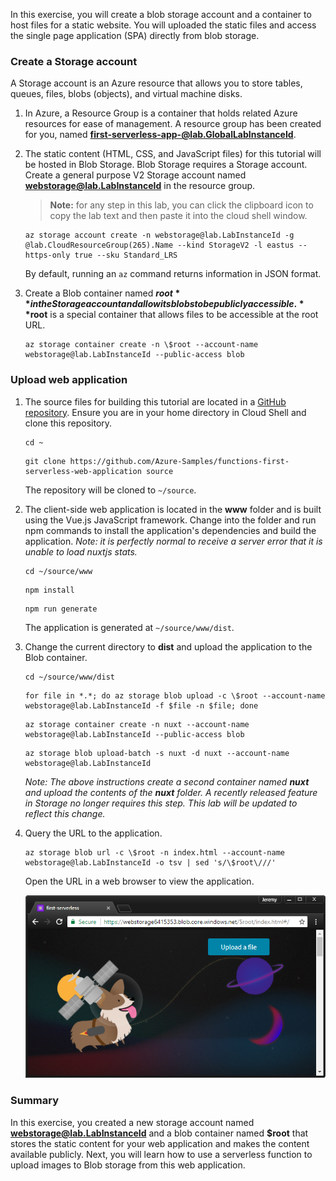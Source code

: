 

In this exercise, you will create a blob storage account and a container to host files for a static website. You will uploaded the static files and access the single page application (SPA) directly from blob storage.

### Create a Storage account

A Storage account is an Azure resource that allows you to store tables, queues, files, blobs (objects), and virtual machine disks.

1. In Azure, a Resource Group is a container that holds related Azure resources for ease of management. A resource group has been created for you, named **first-serverless-app-@lab.GlobalLabInstanceId**.

1. The static content (HTML, CSS, and JavaScript files) for this tutorial will be hosted in Blob Storage. Blob Storage requires a Storage account. Create a general purpose V2 Storage account named **webstorage@lab.LabInstanceId** in the resource group. 
    
    > **Note:** for any step in this lab, you can click the clipboard icon to copy the lab text and then paste it into the cloud shell window.

    ```
    az storage account create -n webstorage@lab.LabInstanceId -g @lab.CloudResourceGroup(265).Name --kind StorageV2 -l eastus --https-only true --sku Standard_LRS
    ```

    By default, running an `az` command returns information in JSON format.

1. Create a Blob container named **$root** in the Storage account and allow its blobs to be publicly accessible. **$root** is a special container that allows files to be accessible at the root URL.

    ```
    az storage container create -n \$root --account-name webstorage@lab.LabInstanceId --public-access blob
    ```

### Upload web application

1. The source files for building this tutorial are located in a [GitHub repository](https://github.com/Azure-Samples/functions-first-serverless-web-application). Ensure you are in your home directory in Cloud Shell and clone this repository.

    ```
    cd ~
    ```
    ```
    git clone https://github.com/Azure-Samples/functions-first-serverless-web-application source
    ```

    The repository will be cloned to `~/source`.

1. The client-side web application is located in the **www** folder and is built using the Vue.js JavaScript framework. Change into the folder and run npm commands to install the application's dependencies and build the application. *Note: it is perfectly normal to receive a server error that it is unable to load nuxtjs stats.*

    ```
    cd ~/source/www
    ```
    ```
    npm install
    ```
    ```
    npm run generate
    ```

    The application is generated at `~/source/www/dist`.

1. Change the current directory to **dist** and upload the application to the Blob container.

    ```
    cd ~/source/www/dist
    ```
    ```
    for file in *.*; do az storage blob upload -c \$root --account-name webstorage@lab.LabInstanceId -f $file -n $file; done
    ```
    ```
    az storage container create -n nuxt --account-name webstorage@lab.LabInstanceId --public-access blob
    ```
    ```
    az storage blob upload-batch -s nuxt -d nuxt --account-name webstorage@lab.LabInstanceId
    ```

    *Note: The above instructions create a second container named **nuxt** and upload the contents of the **nuxt** folder. A recently released feature in Storage no longer requires this step. This lab will be updated to reflect this change.*

1. Query the URL to the application.

    ```
    az storage blob url -c \$root -n index.html --account-name webstorage@lab.LabInstanceId -o tsv | sed 's/\$root\///'
    ```

    Open the URL in a web browser to view the application.

    ![1-app-screenshot-new.png](../images/1-app-screenshot-new.png)

### Summary

In this exercise, you created a new storage account named **webstorage@lab.LabInstanceId** and a blob container named **$root** that stores the static content for your web application and makes the content available publicly. Next, you will learn how to use a serverless function to upload images to Blob storage from this web application.